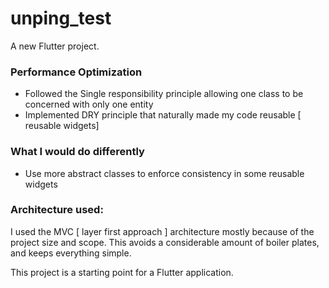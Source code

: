# unping_test

A new Flutter project.

### Performance Optimization

- Followed the Single responsibility principle allowing one class to be concerned with only one entity
- Implemented DRY principle that naturally made my code reusable [ reusable widgets]

### What I would do differently

- Use more abstract classes to enforce consistency in some reusable widgets

### Architecture used:

I used the MVC [ layer first approach ] architecture mostly because of the project size and scope. This avoids a considerable amount of boiler plates, and keeps everything simple.

This project is a starting point for a Flutter application.

